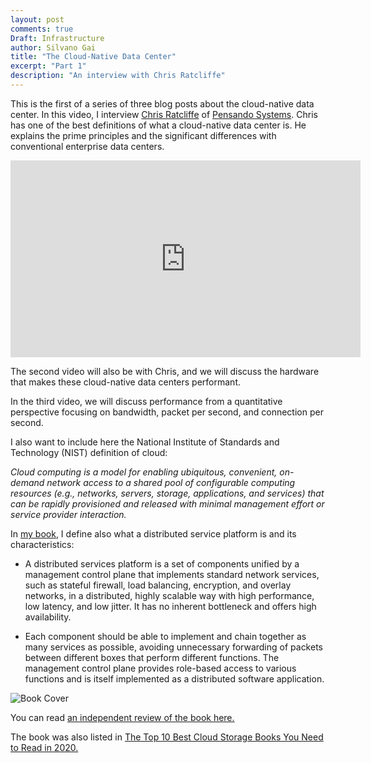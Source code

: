```yaml
---
layout: post
comments: true
Draft: Infrastructure
author: Silvano Gai
title: "The Cloud-Native Data Center"
excerpt: "Part 1"
description: "An interview with Chris Ratcliffe"
---
```


This is the first of a series of three blog posts about the cloud-native data center. In this video, I interview [Chris Ratcliffe](https://www.linkedin.com/in/christopherratcliffe/) of [Pensando Systems](https://pensando.io/). Chris has one of the best definitions of what a cloud-native data center is. He explains the prime principles and the significant differences with conventional enterprise data centers.


<iframe width="560" height="315" src="https://www.youtube.com/embed/osHqlzsgPHI" title="YouTube video player" frameborder="0" allow="accelerometer; autoplay; clipboard-write; encrypted-media; gyroscope; picture-in-picture" allowfullscreen></iframe>


The second video will also be with Chris, and we will discuss the hardware that makes these cloud-native data centers performant.

In the third video, we will discuss performance from a quantitative perspective focusing on bandwidth, packet per second, and connection per second.

I also want to include here the National Institute of Standards and Technology (NIST) definition of cloud:

*Cloud computing is a model for enabling ubiquitous, convenient, on-demand network access to a shared pool of configurable computing resources (e.g., networks, servers, storage, applications, and services) that can be rapidly provisioned and released with minimal management effort or service provider interaction.*

In [my book](https://silvanogai.github.io/posts/book/), I define also what a distributed service platform is and its characteristics:

* A distributed services platform is a set of components unified by a management control plane that implements standard network services, such as stateful firewall, load balancing, encryption, and overlay networks, in a distributed, highly scalable way with high performance, low latency, and low jitter. It has no inherent bottleneck and offers high availability.

* Each component should be able to implement and chain together as many services as possible, avoiding unnecessary forwarding of packets between different boxes that perform different functions. The management control plane provides role-based access to various functions and is itself implemented as a distributed software application.

![Book Cover](/assets/images/book-cover.jpg)

You can read [an independent review of the book here.](https://www.linkedin.com/posts/activity-6642125779486539776-FJAj/)

The book was also listed in [The Top 10 Best Cloud Storage Books You Need to Read in 2020.](https://solutionsreview.com/data-storage/the-top-10-best-cloud-storage-books-you-need-to-read-in-2020/)

